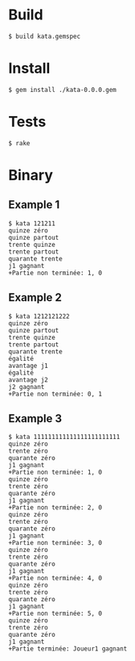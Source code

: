 Build
=====
    $ build kata.gemspec

Install
=======
    $ gem install ./kata-0.0.0.gem

Tests
=====
    $ rake

Binary
======

Example 1
---------
    $ kata 121211
    quinze zéro
    quinze partout
    trente quinze
    trente partout
    quarante trente
    j1 gagnant
    +Partie non terminée: 1, 0

Example 2
---------
    $ kata 1212121222
    quinze zéro
    quinze partout
    trente quinze
    trente partout
    quarante trente
    égalité
    avantage j1
    égalité
    avantage j2
    j2 gagnant
    +Partie non terminée: 0, 1

Example 3
---------
    $ kata 111111111111111111111111
    quinze zéro
    trente zéro
    quarante zéro
    j1 gagnant
    +Partie non terminée: 1, 0
    quinze zéro
    trente zéro
    quarante zéro
    j1 gagnant
    +Partie non terminée: 2, 0
    quinze zéro
    trente zéro
    quarante zéro
    j1 gagnant
    +Partie non terminée: 3, 0
    quinze zéro
    trente zéro
    quarante zéro
    j1 gagnant
    +Partie non terminée: 4, 0
    quinze zéro
    trente zéro
    quarante zéro
    j1 gagnant
    +Partie non terminée: 5, 0
    quinze zéro
    trente zéro
    quarante zéro
    j1 gagnant
    +Partie terminée: Joueur1 gagnant



